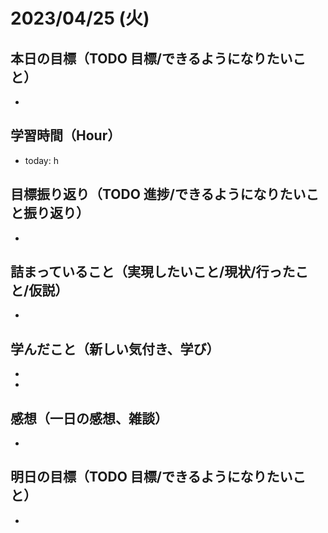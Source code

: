 # 2023/04/25 (火)

## 本日の目標（TODO 目標/できるようになりたいこと）

- 

## 学習時間（Hour）

- today: h

## 目標振り返り（TODO 進捗/できるようになりたいこと振り返り）

- 

## 詰まっていること（実現したいこと/現状/行ったこと/仮説）

- 

## 学んだこと（新しい気付き、学び）

- 
- 

## 感想（一日の感想、雑談）

- 

## 明日の目標（TODO 目標/できるようになりたいこと）

- 
